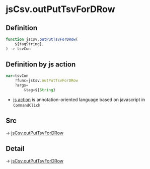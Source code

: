# jsCsv.outPutTsvForDRow

## Definition

```js.js
function jsCsv.outPutTsvForDRow(
	${tagString},
) -> tsvCon
```


## Definition by js action

```js.js
var=tsvCon
	?func=jsCsv.outPutTsvForDRow
	?args=
		&tag=${String}
```

- [js action](#) is annotation-oriented language based on javascript in `CommandClick`



## Src

-> [jsCsv.outPutTsvForDRow](https://github.com/puutaro/CommandClick/blob/master/app/src/main/java/com/puutaro/commandclick/fragment_lib/terminal_fragment/js_interface/JsCsv.kt#L380)

## Detail

-> [jsCsv.outPutTsvForDRow](https://github.com/puutaro/CommandClick/blob/master/md/developer/js_interface/details/JsCsv/outPutTsvForDRow.md)
